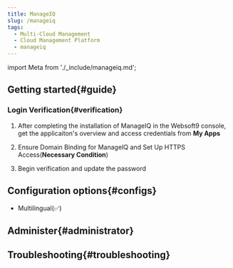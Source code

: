 ```yaml
---
title: ManageIQ
slug: /manageiq
tags:
  - Multi-Cloud Management
  - Cloud Management Platform
  - manageiq
---
```


import Meta from './_include/manageiq.md';

<Meta name="meta" />

## Getting started{#guide}

### Login Verification{#verification}

1. After completing the installation of ManageIQ in the Websoft9 console, get the applicaiton's overview and access credentials from **My Apps**  

2. Ensure Domain Binding for ManageIQ and Set Up HTTPS Access(**Necessary Condition**)  

3. Begin verification and update the password

## Configuration options{#configs}

- Multilingual(✅)

## Administer{#administrator}

## Troubleshooting{#troubleshooting}
